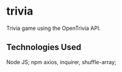 # trivia

Trivia game using the OpenTrivia API. 

Technologies Used
---------------------------------------
Node JS; npm axios, inquirer, shuffle-array; 